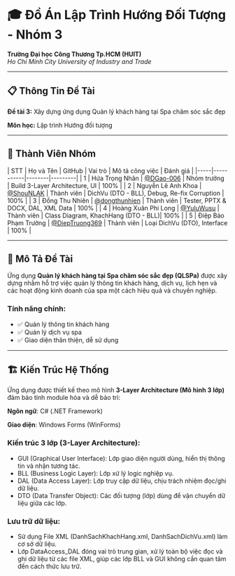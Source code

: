 # 🎓 Đồ Án Lập Trình Hướng Đối Tượng - Nhóm 3

**Trường Đại học Công Thương Tp.HCM (HUIT)**  
*Ho Chi Minh City University of Industry and Trade*

---

## 📋 Thông Tin Đề Tài

**Đề tài 3:** Xây dựng ứng dụng Quản lý khách hàng tại Spa chăm sóc sắc đẹp

**Môn học:** Lập trình Hướng đối tượng  

---

## 👥 Thành Viên Nhóm

| STT | Họ và Tên | GitHub | Vai trò | Mô tả công việc | Đánh giá |
|-----|-----------|--------|---------|
| 1 | Hứa Trọng Nhân | [@DGao-006](https://github.com/DGao-006) | Nhóm trưởng | Build 3-Layer Architecture, UI | 100% |
| 2 | Nguyễn Lê Anh Khoa | [@ShouNLAK](https://github.com/ShouNLAK) | Thành viên | DichVu (DTO - BLL), Debug, Re-fix Corruption | 100% |
| 3 | Đồng Thu Nhiên | [@dongthunhien](https://github.com/dongthunhien) | Thành viên | Tester, PPTX & DOCX, DAL, XML Data | 100% |
| 4 | Hoàng Xuân Phi Long | [@YuluWusu](https://github.com/YuluWusu) | Thành viên | Class Diagram, KhachHang (DTO - BLL)| 100% |
| 5 | Điệp Bảo Phạm Trường | [@DiepTruong369](https://github.com/DiepTruong369) | Thành viên | Loại DichVu (DTO), Interface | 100% |

---

## 📖 Mô Tả Đề Tài

Ứng dụng **Quản lý khách hàng tại Spa chăm sóc sắc đẹp (QLSPa)** được xây dựng nhằm hỗ trợ việc quản lý thông tin khách hàng, dịch vụ, lịch hẹn và các hoạt động kinh doanh của spa một cách hiệu quả và chuyên nghiệp.

### Tính năng chính:
- ✅ Quản lý thông tin khách hàng
- ✅ Quản lý dịch vụ spa
- ✅ Giao diện thân thiện, dễ sử dụng

---

## 🏗️ Kiến Trúc Hệ Thống

Ứng dụng được thiết kế theo mô hình **3-Layer Architecture (Mô hình 3 lớp)** đảm bảo tính module hóa và dễ bảo trì:

**Ngôn ngữ**: C# (.NET Framework)

**Giao diện**: Windows Forms (WinForms)

### Kiến trúc 3 lớp (3-Layer Architecture):
- GUI (Graphical User Interface): Lớp giao diện người dùng, hiển thị thông tin và nhận tương tác.
- BLL (Business Logic Layer): Lớp xử lý logic nghiệp vụ.
- DAL (Data Access Layer): Lớp truy cập dữ liệu, chịu trách nhiệm đọc/ghi dữ liệu.
- DTO (Data Transfer Object): Các đối tượng (lớp) dùng để vận chuyển dữ liệu giữa các lớp.

### Lưu trữ dữ liệu:
- Sử dụng File XML (DanhSachKhachHang.xml, DanhSachDichVu.xml) làm cơ sở dữ liệu.
- Lớp DataAccess_DAL đóng vai trò trung gian, xử lý toàn bộ việc đọc và ghi dữ liệu từ các file XML, giúp các lớp BLL và GUI không cần quan tâm đến cách thức lưu trữ.
